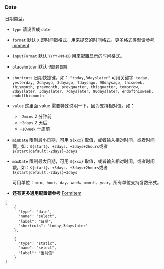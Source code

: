 ### Date

日期类型。

-   `type` 请设置成 `date`
-   `format` 默认 `X` 即时间戳格式，用来提交的时间格式。更多格式类型请参考 [moment](http://momentjs.com/).
-   `inputFormat` 默认 `YYYY-MM-DD` 用来配置显示的时间格式。
-   `placeholder` 默认 `请选择日期`
-  `shortcuts` 日期快捷键，如： `"today,3dayslater"` 可用关键字: `today, yesterday, 2dayago, 3dayago, 7daysago, 90daysago, thisweek, thismonth, prevmonth, prevquarter, thisquarter, tomorrow, 2dayslater, 3dayslater, 7dayslater, 90dayslater, endofthisweek, endofthismonth`
-   `value` 这里面 value 需要特殊说明一下，因为支持相对值。如：
    -   `-2mins` 2 分钟前
    -   `+2days` 2 天后
    -   `-10week` 十周前
-   `minDate` 限制最小日期，可用 `${xxx}` 取值，或者输入相对时间，或者时间戳。如：`${start}`、`+3days`、`+3days+2hours`或者 `${start|default:-2days}+3days`
-   `maxDate` 限制最大日期，可用 `${xxx}` 取值，或者输入相对时间，或者时间戳。如：`${start}`、`+3days`、`+3days+2hours`或者 `${start|default:-2days}+3days`

    可用单位： `min`、`hour`、`day`、`week`、`month`、`year`。所有单位支持复数形式。

-   **还有更多通用配置请参考** [FormItem](./FormItem.md)

```schema:height="250" scope="form"
[
    {
      "type": "date",
      "name": "select",
      "label": "日期",
      "shortcuts": "today,3dayslater"
    },

    {
      "type": "static",
      "name": "select",
      "label": "当前值"
    }
]
```
